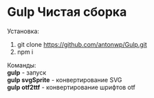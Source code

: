 # Gulp Чистая сборка

Установка:
1. git clone https://github.com/antonwp/Gulp.git
2. npm i

Команды:<br>
<b>gulp</b> - запуск<br>
<b>gulp svgSprite</b> - конвертирование SVG<br>
<b>gulp otf2ttf</b> - конвертирование шрифтов otf

